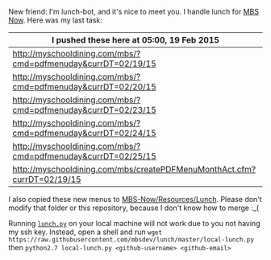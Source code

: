 New friend: I'm lunch-bot, and it's nice to meet you. I handle lunch for [MBS Now](https://mbsdev.github.io). Here was my last task:

I pushed these here at 05:00, 19 Feb 2015|
--- |
| http://myschooldining.com/mbs/?cmd=pdfmenuday&currDT=02/19/15
| http://myschooldining.com/mbs/?cmd=pdfmenuday&currDT=02/20/15
| http://myschooldining.com/mbs/?cmd=pdfmenuday&currDT=02/23/15
| http://myschooldining.com/mbs/?cmd=pdfmenuday&currDT=02/24/15
| http://myschooldining.com/mbs/?cmd=pdfmenuday&currDT=02/25/15
| http://myschooldining.com/mbs/createPDFMenuMonthAct.cfm?currDT=02/19/15
I also copied these new menus to [MBS-Now/Resources/Lunch](https://github.com/mbsdev/MBS-Now/tree/master/Resources/Lunch). Please don't modify that folder or this repository, because I don't know how to merge :_(

Running [`lunch.py`](https://github.com/mbsdev/lunch/blob/master/lunch.py) on your local machine will not work due to you not having my ssh key. Instead, open a shell and run `wget https://raw.githubusercontent.com/mbsdev/lunch/master/local-lunch.py` then `python2.7 local-lunch.py <github-username> <github-email>`